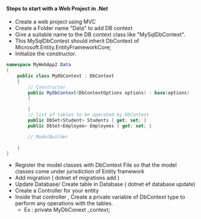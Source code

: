 
#### Steps to start with a Web Project in .Net
- Create a web project using MVC
- Create a Folder name  "Data" to add DB context
- Give a suitable name to the DB context class like "MySqlDbContext".
- This MySqlDbContest should inherit DbContext of Microsoft.Entity.EntityFrameworkCore;
- Initialize the constructor.

```C#
namespace MyWebApp2.Data
{
	public class MyDbContext : DbContext
	{
        // Constructor
		public MyDbContext(DbContextOptions options) : base(options)
		{

		}
        // list of tables to be operated by DbContext
		public DbSet<Student> Students { get; set; }
        public DbSet<Employee> Employees { get; set; }

        // ModelBuilder
        
    }
}

```
- Register the model classes with DbContext File so that the model classes come under jurisdiction of Entity framework
- Add migration ( dotnet ef  migrations add  <migrationName>)
- Update Database/ Create table in Database ( dotnet ef database update)
- Create a Controller for your entity
- Inside that controller , Create a private variable of DbContext type to perform any operations with the tables. 
    - Ex : private MyDbConext _context;
